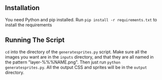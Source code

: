 **Installation**
----
You need Python and pip installed. Run `pip install -r requirements.txt` to install the requirements


**Running The Script**
----
`cd` into the directory of the `generatesprites.py` script. Make sure all the images you want are in the `inputs` directory, and that they are all named in the pattern "layer-%%%NAME.png". Then just run `python generatesprites.py`. All the output CSS and sprites will be in the `output` directory.


